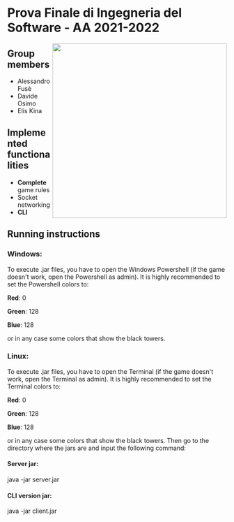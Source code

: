 # Prova Finale di Ingegneria del Software - AA 2021-2022
<img src="https://www.craniocreations.it/wp-content/uploads/2021/06/Eriantys_scatolaFrontombra-600x600.png" width=400px height=400px align="right" />

## Group members

- Alessandro Fusè
- Davide Osimo
- Elis Kina

## Implemented functionalities

- <b>Complete</b> game rules
- Socket networking
- <b>CLI</b> 

## Running instructions

### Windows:
To execute .jar files, you have to open the Windows Powershell (if the game doesn't work, open the Powershell as admin). It is highly recommended to set the Powershell colors to:

<b>Red</b>: 0

<b>Green</b>: 128

<b>Blue</b>: 128

or in any case some colors that show the black towers.

### Linux:
To execute .jar files, you have to open the Terminal (if the game doesn't work, open the Terminal as admin). It is highly recommended to set the Terminal colors to:

<b>Red</b>: 0

<b>Green</b>: 128

<b>Blue</b>: 128

or in any case some colors that show the black towers.
Then go to the directory where the jars are and input the following command:

#### Server jar:
java -jar server.jar

#### CLI version jar:
java -jar client.jar
